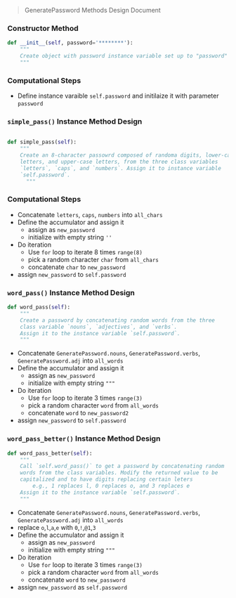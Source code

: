 > GeneratePassword Methods Design Document

### Constructor Method
```python
def __init__(self, password='********'):
    """
    Create object with password instance variable set up to "password"
    """
```

### Computational Steps
- Define instance varaible `self.password` and initilaize it with parameter 
  `password`

### `simple_pass()` Instance Method Design
```python

def simple_pass(self):
    """
    Create an 8-character passowrd composed of randoma digits, lower-case 
    letters, and upper-case letters, from the three class variables 
    `letters`, `caps`, and `numbers`. Assign it to instance variable
    `self.password`. 
      """
```
### Computational Steps
- Concatenate `letters`, `caps`, `numbers` into `all_chars`
- Define the accumulator and assign it 
  - assign as `new_password`
  - initialize with empty string `''`
- Do iteration
  - Use `for` loop to iterate 8 times `range(8)`
  - pick a random character `char` from `all_chars`
  - concatenate `char` to `new_password`
- assign `new_password` to `self.password`

### `word_pass()` Instance Method Design
```python
def word_pass(self):
    """
    Create a password by concatenating random words from the three
    class variable `nouns`, `adjectives`, and `verbs`. 
    Assign it to the instance variable `self.password`. 
    """
```
- Concatenate `GeneratePassword.nouns`, `GeneratePassword.verbs`, 
`GeneratePassword.adj` into `all_words`
- Define the accumulator and assign it 
  - assign as `new_password`
  - initialize with empty string `"""`
- Do iteration
  - Use `for` loop to iterate 3 times `range(3)`
  - pick a random character `word` from `all_words`
  - concatenate `word` to `new_password2`
- assign `new_password` to `self.password`

### `word_pass_better()` Instance Method Design
```python
def word_pass_better(self):
    """
    Call `self.word_pass()` to get a password by concatenating random 
    words from the class variables. Modify the returned value to be 
    capitalized and to have digits replacing certain leters
        e.g., 1 replaces l, 0 replaces o, and 3 replaces e
    Assign it to the instance variable `self.password`. 
    """
```
- Concatenate `GeneratePassword.nouns`, `GeneratePassword.verbs`,
`GeneratePassword.adj` into `all_words`
- replace `o`,`l`,`a`,`e` with `0`,`!`,`@1`,`3`
- Define the accumulator and assign it
  - assign as `new_password`
  - initialize with empty string `"""`
- Do iteration
  - Use `for` loop to iterate 3 times `range(3)`
  - pick a random character `word` from `all_words`
  - concatenate `word` to `new_password`
- assign `new_password` as `self.password`


